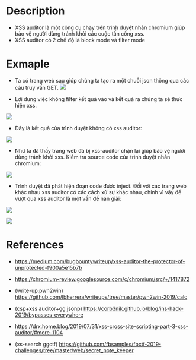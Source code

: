 # Description
- XSS auditor là một công cụ chạy trên trình duyệt nhân chromium giúp bảo vệ người dùng tránh khỏi các cuộc tấn công xss.
- XSS auditor có 2 chế độ là block mode và filter mode
# Exmaple 
- Ta có trang web sau giúp chúng ta tạo ra một chuỗi json thông qua các câu truy vấn GET.
![](https://github.com/huyenlamchiton/owasp/blob/master/Input%20Validation%20Testing/image/adv-5.png)  

- Lợi dụng việc không filter kết quả vào và kết quả ra chúng ta sẽ thực hiện xss.

![](https://github.com/huyenlamchiton/owasp/blob/master/Input%20Validation%20Testing/image/adv-1.png)  

- Đây là kết quả của trình duyệt không có xss auditor:

![](https://github.com/huyenlamchiton/owasp/blob/master/Input%20Validation%20Testing/image/adv-6.png) 

- Như ta đã thấy trang web đã bị xss-auditor chặn lại giúp bảo vệ người dùng tránh khỏi xss. Kiểm tra source code của trình duyệt nhân chromium:  

![](https://github.com/huyenlamchiton/owasp/blob/master/Input%20Validation%20Testing/image/adv-2.png) 

- Trình duyệt đã phát hiện đoạn code được inject. Đối với các trang web khác nhau xss auditor có các cách xử sự khác nhau, chính vì vậy để vượt qua xss auditor là một vấn đề nan giải:

![](https://github.com/huyenlamchiton/owasp/blob/master/Input%20Validation%20Testing/image/adv-3.png)  

![](https://github.com/huyenlamchiton/owasp/blob/master/Input%20Validation%20Testing/image/adv-4.png)  

# References
- https://medium.com/bugbountywriteup/xss-auditor-the-protector-of-unprotected-f900a5e15b7b  
- https://chromium-review.googlesource.com/c/chromium/src/+/1417872  
- (write-up:pwn2win) https://github.com/lbherrera/writeups/tree/master/pwn2win-2019/calc
- (csp+xss auditor+gg jsonp) https://corb3nik.github.io/blog/ins-hack-2019/bypasses-everywhere
- https://drx.home.blog/2019/07/31/xss-cross-site-scripting-part-3-xss-auditor/#more-1104









- (xs-search ggctf) https://github.com/fbsamples/fbctf-2019-challenges/tree/master/web/secret_note_keeper
